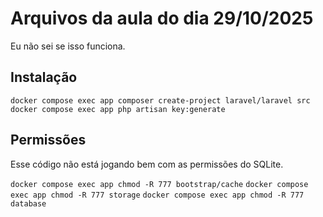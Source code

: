 # Arquivos da aula do dia 29/10/2025

Eu não sei se isso funciona.

## Instalação

`docker compose exec app composer create-project laravel/laravel src`
`docker compose exec app php artisan key:generate`

## Permissões

Esse código não está jogando bem com as permissões do SQLite.

`docker compose exec app chmod -R 777 bootstrap/cache`
`docker compose exec app chmod -R 777 storage`
`docker compose exec app chmod -R 777 database`
